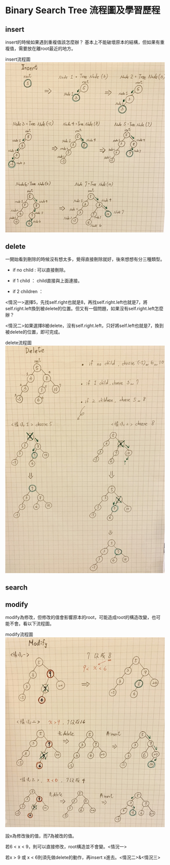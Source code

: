 # Binary Search Tree 流程圖及學習歷程
## insert

insert的時候如果遇到重複值該怎麼辦？
基本上不能破壞原本的結構，但如果有重複值，需要放在離root最近的地方。

insert流程圖
![image](https://github.com/06170228/my-note/blob/master/Image/BST_insert%E6%B5%81%E7%A8%8B%E5%9C%96.jpg)



## delete

一開始看到刪除的時候沒有想太多，覺得直接刪除就好，後來想想有分三種類型。
  * if no child : 可以直接刪除。
  
  * if 1 child ： child直接與上面連接。
  
  * if 2 children ：
  
  <情況一>選擇5，先找self.right也就是8，再找self.right.left也就是7，將self.right.left換到被delete的位置。但又有一個問題，如果沒有self.right.left怎麼辦？
  
  <情況二>如果選擇8被delete，沒有self.right.left，只好將self.left也就是7，換到被delete的位置，即可完成。

delete流程圖
![image](https://github.com/06170228/my-note/blob/master/Image/BST_delete%E6%B5%81%E7%A8%8B%E5%9C%96.jpg)


## search


## modify

modify為修改，但修改的值會影響原本的root，可能造成root的構造改變，也可能不會。看以下流程圖。

modify流程圖
![image](https://github.com/06170228/my-note/blob/master/Image/BST_modify%E6%B5%81%E7%A8%8B%E5%9C%96.jpg)

設x為修改後的值，而7為被改的值。

若6 < x < 9，則可以直接修改，root構造並不會變。<情況一>

若x > 9 或 x < 6則須先做delete的動作，再insert x進去。<情況二>&<情況三>
